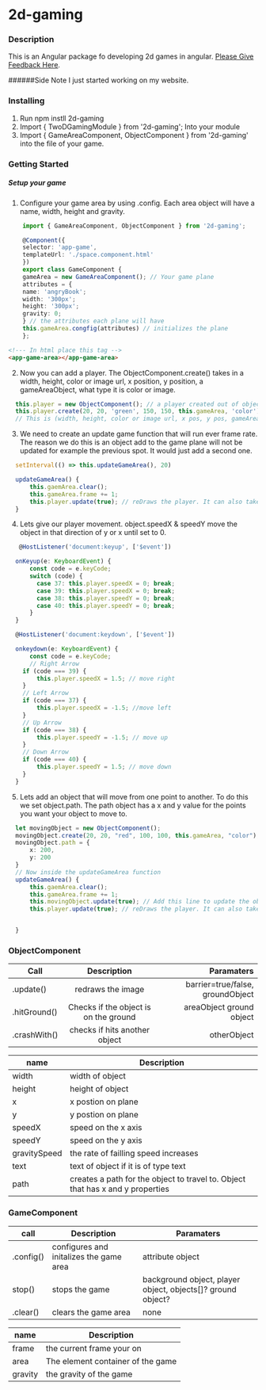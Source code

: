 # 2d-gaming

### Description
This is an Angular package fo developing 2d games in angular.
[Please Give Feedback Here](https://cwestblue.github.io/deployWeb/forms).

######Side Note
I just started working on my website.

### Installing
1. Run npm instll 2d-gaming
2. Import { TwoDGamingModule } from '2d-gaming'; Into your module
3. Import { GameAreaComponent, ObjectComponent } from '2d-gaming' into the file of your game.


### Getting Started
##### Setup your game
1. Configure your game area by using .config. Each area object will have a name, width, height and gravity.
```typescript
    import { GameAreaComponent, ObjectComponent } from '2d-gaming';

    @Component({
    selector: 'app-game',
    templateUrl: './space.component.html'
    })
    export class GameComponent {
    gameArea = new GameAreaComponent(); // Your game plane
    attributes = {
    name: 'angryBook';
    width: '300px';
    height: '300px';
    gravity: 0;
    } // the attributes each plane will have
    this.gameArea.congfig(attributes) // initializes the plane
    };
  ```
  ```html
  <!--- In html place this tag -->
  <app-game-area></app-game-area>
  ```
  2. Now you can add a player. The ObjectComponent.create() takes in a width, height, color or image url, x position, y position, a gameAreaObject, what type it is color or image.
  ```typescript
    this.player = new ObjectComponent(); // a player created out of object
    this.player.create(20, 20, 'green', 150, 150, this.gameArea, 'color');
    // This is (width, height, color or image url, x pos, y pos, gameAreaObject/areaName, ofType color or image)

  ```

  3.  We need to create an update game function that will run ever frame rate. The reason we do this is an object add to the game plane will not be updated for example the previous spot. It would just add a second one.
  ```typescript
    setInterval(() => this.updateGameArea(), 20)

    updateGameArea() {
        this.gaemArea.clear();
        this.gameArea.frame += 1;
        this.player.update(true); // reDraws the player. It can also take  a groundObject, and  true or false if you want barriers. 
    }
  ```
  4. Lets give our player movement. object.speedX & speedY move the object in that direction of y or x until set to 0.
  ```typescript
     @HostListener('document:keyup', ['$event'])

    onKeyup(e: KeyboardEvent) {
        const code = e.keyCode;
        switch (code) {
          case 37: this.player.speedX = 0; break;
          case 39: this.player.speedX = 0; break;
          case 38: this.player.speedY = 0; break;
          case 40: this.player.speedY = 0; break;
        }
    }

    @HostListener('document:keydown', ['$event'])

    onkeydown(e: KeyboardEvent) {
        const code = e.keyCode;
        // Right Arrow
      if (code === 39) {
          this.player.speedX = 1.5; // move right
      }
      // Left Arrow
      if (code === 37) {
          this.player.speedX = -1.5; //move left
      }
      // Up Arrow
      if (code === 38) {
          this.player.speedY = -1.5; // move up
      }
      // Down Arrow
      if (code === 40) {
          this.player.speedY = 1.5; // move down
      }
    }
  ```
  5. Lets add an object that will move from one point to another. To do this we set object.path. The path object has a x and y value for the points you want your object to move to.
  ```typescript
    let movingObject = new ObjectComponent();
    movingObject.create(20, 20, "red", 100, 100, this.gameArea, "color");
    movingObject.path = {
        x: 200,
        y: 200
    }
    // Now inside the updateGameArea function
    updateGameArea() {
        this.gaemArea.clear();
        this.gameArea.frame += 1;
        this.movingObject.update(true); // Add this line to update the objects movement
        this.player.update(true); // reDraws the player. It can also take  a true or false if you want barriers and a groundObject if you have one.


    }

  ```
### ObjectComponent
|  Call      | Description         | Paramaters |
| ----       |:-------------------:| ----------:|
| .update()  | redraws the image   | barrier=true/false, groundObject|
| .hitGround() | Checks if the object is on the ground | areaObject ground object |
| .crashWith() | checks if hits another object | otherObject |


| name      | Description       |
| --------- | ----------------- |
| width     | width of object   |
| height    | height of object  |
| x         | x postion on plane|
| y         | y postion on plane|
| speedX    | speed on the x axis |
| speedY    | speed on the y axis |
| gravitySpeed | the rate of failling speed increases |
| text | text of object if it is of type text |
| path | creates a path for the object to travel to. Object that has x and y properties|

### GameComponent
| call      | Description         | Paramaters  |
| --------  | ------------------- | ----------- |
| .config() | configures and initalizes the game area | attribute object |
| stop()    | stops the game | background object, player object, objects[]? ground object? |
| .clear() | clears the game area | none |

| name       | Description      |
| ---------- | ---------------- |
| frame      | the current frame your on |
| area       | The element container of the game |
| gravity    | the gravity of the game |

    

